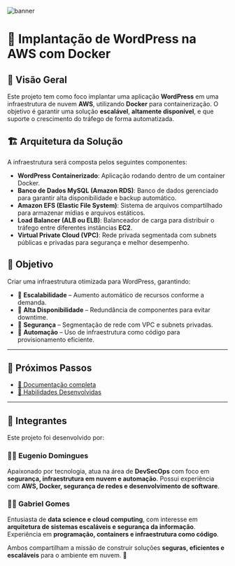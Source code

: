 ![banner](https://vetores.org/d/compass-uol.svg)
# 🚀 Implantação de WordPress na AWS com Docker

## 📌 Visão Geral
Este projeto tem como foco implantar uma aplicação **WordPress** em uma infraestrutura de nuvem **AWS**, utilizando **Docker** para containerização. O objetivo é garantir uma solução **escalável**, **altamente disponível**, e que suporte o crescimento do tráfego de forma automatizada.

## 🏗️ Arquitetura da Solução
A infraestrutura será composta pelos seguintes componentes:

- **WordPress Containerizado**: Aplicação rodando dentro de um container Docker.
- **Banco de Dados MySQL (Amazon RDS)**: Banco de dados gerenciado para garantir alta disponibilidade e backup automático.
- **Amazon EFS (Elastic File System)**: Sistema de arquivos compartilhado para armazenar mídias e arquivos estáticos.
- **Load Balancer (ALB ou ELB)**: Balanceador de carga para distribuir o tráfego entre diferentes instâncias **EC2**.
- **Virtual Private Cloud (VPC)**: Rede privada segmentada com subnets públicas e privadas para segurança e melhor desempenho.

## 🎯 Objetivo
Criar uma infraestrutura otimizada para WordPress, garantindo:
- 🔹 **Escalabilidade** – Aumento automático de recursos conforme a demanda.
- 🔹 **Alta Disponibilidade** – Redundância de componentes para evitar downtime.
- 🔹 **Segurança** – Segmentação de rede com VPC e subnets privadas.
- 🔹 **Automação** – Uso de infraestrutura como código para provisionamento eficiente.

---

## 📄 Próximos Passos
- [🔧 Documentação completa](configuracao.md)
- [🚀 Habilidades Desenvolvidas](skills.md)

---

## 👥 Integrantes  

Este projeto foi desenvolvido por:  

### 🧑‍💻 Eugenio Domingues  
Apaixonado por tecnologia, atua na área de **DevSecOps** com foco em **segurança, infraestrutura em nuvem e automação**. Possui experiência com **AWS, Docker, segurança de redes e desenvolvimento de software**.  

### 🧑‍💻 Gabriel Gomes  
Entusiasta de **data science e cloud computing**, com interesse em **arquitetura de sistemas escaláveis e segurança da informação**. Experiência em **programação, containers e infraestrutura como código**.  

Ambos compartilham a missão de construir soluções **seguras, eficientes e escaláveis** para o ambiente em nuvem. 🚀  
